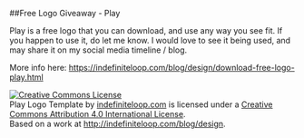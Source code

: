##Free Logo Giveaway - Play

Play is a free logo that you can download, and use any way you see fit. If you happen to use it, do let me know. I would love to see it being used, and may share it on my social media timeline / blog.

More info here: https://indefiniteloop.com/blog/design/download-free-logo-play.html

<a rel="license" href="http://creativecommons.org/licenses/by/4.0/"><img alt="Creative Commons License" style="border-width:0" src="https://i.creativecommons.org/l/by/4.0/88x31.png" /></a><br /><span xmlns:dct="http://purl.org/dc/terms/" href="http://purl.org/dc/dcmitype/StillImage" property="dct:title" rel="dct:type">Play Logo Template</span> by <a xmlns:cc="http://creativecommons.org/ns#" href="http://indefiniteloop.com/blog/design" property="cc:attributionName" rel="cc:attributionURL">indefiniteloop.com</a> is licensed under a <a rel="license" href="http://creativecommons.org/licenses/by/4.0/">Creative Commons Attribution 4.0 International License</a>.<br />Based on a work at <a xmlns:dct="http://purl.org/dc/terms/" href="http://indefiniteloop.com/blog/design" rel="dct:source">http://indefiniteloop.com/blog/design</a>.
